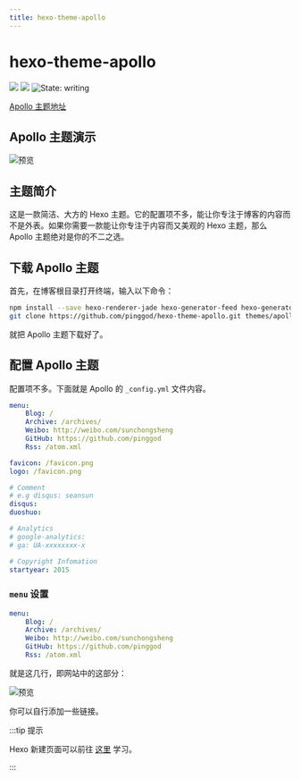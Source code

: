 ```yaml
---
title: hexo-theme-apollo
---
```

# hexo-theme-apollo

[![](https://img.shields.io/badge/Maintained--by-EasyHexo-42B983.svg?longCache=true&style=flat-square)](https://github.com/EasyHexo/Easy-Hexo)
[![](https://img.shields.io/badge/Author-ChungZH-43CD80.svg?longCache=true&style=flat-square)](https://github.com/chungzh)
![State: writing](https://img.shields.io/badge/State-writing-8E64B0.svg?style=flat-square)

[Apollo 主题地址](https://github.com/pinggod/hexo-theme-apollo)

## Apollo 主题演示

![预览](@img/2/2-4/1.png)

## 主题简介

这是一款简洁、大方的 Hexo 主题。它的配置项不多，能让你专注于博客的内容而不是外表。如果你需要一款能让你专注于内容而又美观的 Hexo 主题，那么 Apollo 主题绝对是你的不二之选。

## 下载 Apollo 主题

首先，在博客根目录打开终端，输入以下命令：
```bash
npm install --save hexo-renderer-jade hexo-generator-feed hexo-generator-sitemap hexo-browsersync hexo-generator-archive
git clone https://github.com/pinggod/hexo-theme-apollo.git themes/apollo
```

就把 Apollo 主题下载好了。

## 配置 Apollo 主题

配置项不多。下面就是 Apollo 的 `_config.yml` 文件内容。

```yaml
menu:
    Blog: /
    Archive: /archives/
    Weibo: http://weibo.com/sunchongsheng
    GitHub: https://github.com/pinggod
    Rss: /atom.xml

favicon: /favicon.png
logo: /favicon.png

# Comment
# e.g disqus: seansun
disqus:
duoshuo:

# Analytics
# google-analytics:
# ga: UA-xxxxxxxx-x

# Copyright Infomation
startyear: 2015
```

### `menu` 设置

```yaml
menu:
    Blog: /
    Archive: /archives/
    Weibo: http://weibo.com/sunchongsheng
    GitHub: https://github.com/pinggod
    Rss: /atom.xml
```

就是这几行，即网站中的这部分：

![预览](@img/2/2-4/2.png)

你可以自行添加一些链接。

:::tip 提示

Hexo 新建页面可以前往 [这里](/1-Hexo-install-and-config/1-3-config-hexo.html#hexo-命令详解) 学习。

:::